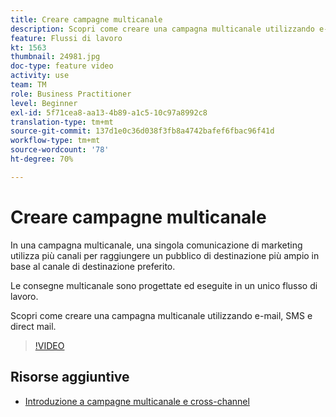```yaml
---
title: Creare campagne multicanale
description: Scopri come creare una campagna multicanale utilizzando e-mail, SMS e direct mail.
feature: Flussi di lavoro
kt: 1563
thumbnail: 24981.jpg
doc-type: feature video
activity: use
team: TM
role: Business Practitioner
level: Beginner
exl-id: 5f71cea8-aa13-4b89-a1c5-10c97a8992c8
translation-type: tm+mt
source-git-commit: 137d1e0c36d038f3fb8a4742bafef6fbac96f41d
workflow-type: tm+mt
source-wordcount: '78'
ht-degree: 70%

---
```


# Creare campagne multicanale

In una campagna multicanale, una singola comunicazione di marketing utilizza più canali per raggiungere un pubblico di destinazione più ampio in base al canale di destinazione preferito.

Le consegne multicanale sono progettate ed eseguite in un unico flusso di lavoro.

Scopri come creare una campagna multicanale utilizzando e-mail, SMS e direct mail.

>[!VIDEO](https://video.tv.adobe.com/v/24981?quality=12)

## Risorse aggiuntive

* [Introduzione a campagne multicanale e cross-channel](/help/orchestrating-campaigns/introduction-to-cross-and-multi-channel-campaigns.md)

